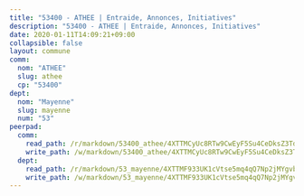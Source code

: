 ```yaml
---
title: "53400 - ATHEE | Entraide, Annonces, Initiatives"
description: "53400 - ATHEE | Entraide, Annonces, Initiatives"
date: 2020-01-11T14:09:21+09:00
collapsible: false
layout: commune
comm:
  nom: "ATHEE"
  slug: athee
  cp: "53400"
dept:
  nom: "Mayenne"
  slug: mayenne
  num: "53"
peerpad:
  comm:
    read_path: /r/markdown/53400_athee/4XTTMCyUc8RTw9CwEyF5Su4CeDksZ3TdstK5jF8cSgPVKrGXD
    write_path: /w/markdown/53400_athee/4XTTMCyUc8RTw9CwEyF5Su4CeDksZ3TdstK5jF8cSgPVKrGXD-K3TgUeogtzxY61Nrd9yMpyTiDZ3H8JNVQnqPUTYemULYb2b8LLMn6VycpgvwmPmVoSc7nb5VWdvnKzLiyW1PMVVYqXAztzHH6UNa6E9sgsXCeWHC72jihRA3XEiSeQJkNBKnGb1D
  dept:
    read_path: /r/markdown/53_mayenne/4XTTMF933UK1cVtse5mq4qQ7Np2jMYgvbp6qouY9MWyoeWY43
    write_path: /w/markdown/53_mayenne/4XTTMF933UK1cVtse5mq4qQ7Np2jMYgvbp6qouY9MWyoeWY43-K3TgUcgqTBNoSTxPqkZ94HV7ydPjBnvnBue9tEiK9jakhdXjxdo4Br4iK1oa2CDh4yEVWX1tFyjU9wvcKRuNLDocpAE5TJXkqSv2docSVtfLpqmkB6Zf1obqgGj7oAqY4ytCV5Es
---
```


